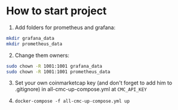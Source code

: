 # How to start project
1. Add folders for prometheus and grafana:
```bash
mkdir grafana_data
mkdir prometheus_data
```
2. Change them owners:
```bash
sudo chown -R 1001:1001 grafana_data
sudo chown -R 1001:1001 prometheus_data
```
3. Set your own coinmarketcap key (and don't forget to add him to .gitignore) in all-cmc-up-compose.yml at `CMC_API_KEY`

4. `docker-compose -f all-cmc-up-compose.yml up`
